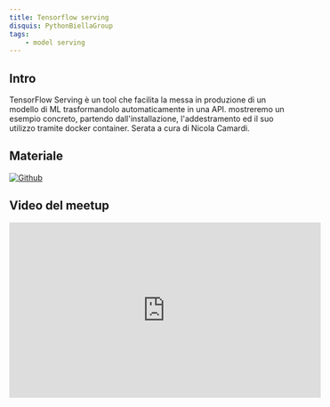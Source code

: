 ```yaml
---
title: Tensorflow serving
disquis: PythonBiellaGroup
tags:
    - model serving
---
```

## Intro

TensorFlow Serving è un tool che facilita la messa in produzione di un modello di ML trasformandolo automaticamente in una API. mostreremo un esempio concreto, partendo dall'installazione, l'addestramento ed il suo utilizzo tramite docker container.
Serata a cura di Nicola Camardi.

## Materiale


[![Github](https://img.shields.io/badge/GitHub-181717.svg?style=for-the-badge&logo=GitHub&logoColor=white)](https://github.com/PythonBiellaGroup/MaterialeSerate/tree/master/IntroDeepLearning/TensorFlow_Serving)

## Video del meetup
<iframe width="560" height="315" src="https://www.youtube.com/embed/vfU94BKGU48" title="YouTube video player" frameborder="0" allow="accelerometer; autoplay; clipboard-write; encrypted-media; gyroscope; picture-in-picture; web-share" allowfullscreen></iframe>